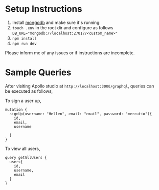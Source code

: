 # Setup Instructions

1. Install [mongodb](https://docs.mongodb.com/manual/installation/) and make sure it's running
2. `touch .env` in the root dir and configure as follows `DB_URL="mongodb://localhost:27017/<custom_name>"`
3. `npm install`
4. `npm run dev`

Please inform me of any issues or if instructions are incomplete.

# Sample Queries

After visiting Apollo studio at `http://localhost:3000/graphql`, queries can be executed as follows,

To sign a user up,

```
mutation {
  signUp(username: "Hellen", email: "email", password: "mercutio"){
    id,
    email,
    username

  }
}
```

To view all users,

```
query getAllUsers {
  users{
    id,
    username,
    email
  }
}
```
